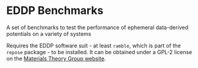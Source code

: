 # EDDP Benchmarks
A set of benchmarks to test the performance of ephemeral data-derived potentials on a variety of systems

Requires the EDDP software suit - at least `ramble`, which is part of the `repose` package - to be installed. It can be obtained under a GPL-2 license on the [Materials Theory Group website](https://www.mtg.msm.cam.ac.uk/Codes/EDDP).

